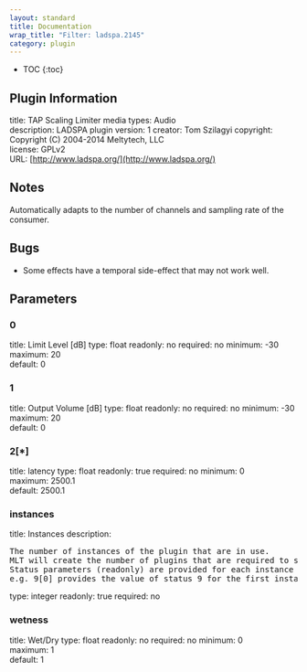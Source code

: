 ```yaml
---
layout: standard
title: Documentation
wrap_title: "Filter: ladspa.2145"
category: plugin
---
```

* TOC
{:toc}

## Plugin Information

title: TAP Scaling Limiter
media types:
Audio  
description: LADSPA plugin
version: 1
creator: Tom Szilagyi
copyright: Copyright (C) 2004-2014 Meltytech, LLC  
license: GPLv2  
URL: [http://www.ladspa.org/](http://www.ladspa.org/)  

## Notes

Automatically adapts to the number of channels and sampling rate of the consumer.

## Bugs

* Some effects have a temporal side-effect that may not work well.


## Parameters

### 0

title: Limit Level [dB]  type: float
readonly: no
required: no
minimum: -30  
maximum: 20  
default: 0  

### 1

title: Output Volume [dB]  type: float
readonly: no
required: no
minimum: -30  
maximum: 20  
default: 0  

### 2[*]

title: latency  type: float
readonly: true
required: no
minimum: 0  
maximum: 2500.1  
default: 2500.1  

### instances

title: Instances  description:
<pre>
The number of instances of the plugin that are in use.
MLT will create the number of plugins that are required to support the number of audio channels.
Status parameters (readonly) are provided for each instance and are accessed by specifying the instance number after the identifier (starting at zero).
e.g. 9[0] provides the value of status 9 for the first instance.
</pre>
type: integer
readonly: true
required: no

### wetness

title: Wet/Dry  type: float
readonly: no
required: no
minimum: 0  
maximum: 1  
default: 1  


